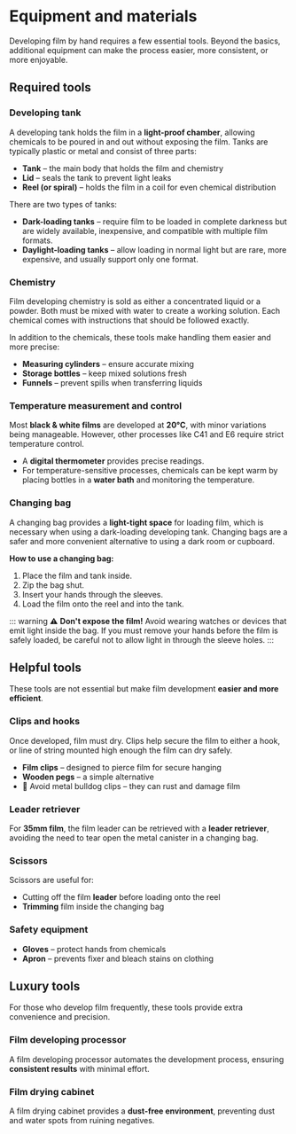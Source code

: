 # Equipment and materials 

Developing film by hand requires a few essential tools. 
Beyond the basics, additional equipment can make the process easier, more consistent, or more enjoyable.

## Required tools 

### Developing tank 

A developing tank holds the film in a **light-proof chamber**, allowing chemicals to be poured in and out without exposing the film. 
Tanks are typically plastic or metal and consist of three parts: 

- **Tank** – the main body that holds the film and chemistry 
- **Lid** – seals the tank to prevent light leaks 
- **Reel (or spiral)** – holds the film in a coil for even chemical distribution 

There are two types of tanks: 

- **Dark-loading tanks** – require film to be loaded in complete darkness but are widely available, inexpensive, and compatible with multiple film formats. 
- **Daylight-loading tanks** – allow loading in normal light but are rare, more expensive, and usually support only one format. 

<!-- TODO: Add an image of different developing tank styles -->

### Chemistry 

Film developing chemistry is sold as either a concentrated liquid or a powder. 
Both must be mixed with water to create a working solution. 
Each chemical comes with instructions that should be followed exactly. 

In addition to the chemicals, these tools make handling them easier and more precise:

- **Measuring cylinders** – ensure accurate mixing 
- **Storage bottles** – keep mixed solutions fresh 
- **Funnels** – prevent spills when transferring liquids

### Temperature measurement and control 

Most **black & white films** are developed at **20°C**, with minor variations being manageable. 
However, other processes like C41 and E6 require strict temperature control. 

- A **digital thermometer** provides precise readings. 
- For temperature-sensitive processes, chemicals can be kept warm by placing bottles in a **water bath** and monitoring the temperature. 

### Changing bag 

A changing bag provides a **light-tight space** for loading film, which is necessary when using a dark-loading developing tank.
Changing bags are a safer and more convenient alternative to using a dark room or cupboard. 

**How to use a changing bag:** 
1. Place the film and tank inside. 
2. Zip the bag shut. 
3. Insert your hands through the sleeves. 
4. Load the film onto the reel and into the tank. 

::: warning ⚠ **Don't expose the film!** 
Avoid wearing watches or devices that emit light inside the bag. 
If you must remove your hands before the film is safely loaded, be careful not to allow light in through the sleeve holes.
:::

## Helpful tools 

These tools are not essential but make film development **easier and more efficient**. 

### Clips and hooks 

Once developed, film must dry. 
Clips help secure the film to either a hook, or line of string mounted high enough the film can dry safely. 

- **Film clips** – designed to pierce film for secure hanging 
- **Wooden pegs** – a simple alternative 
- 🚫 Avoid metal bulldog clips – they can rust and damage film 

### Leader retriever 

For **35mm film**, the film leader can be retrieved with a **leader retriever**, avoiding the need to tear open the metal canister in a changing bag. 

### Scissors 

Scissors are useful for: 
- Cutting off the film **leader** before loading onto the reel 
- **Trimming** film inside the changing bag 

### Safety equipment 

- **Gloves** – protect hands from chemicals 
- **Apron** – prevents fixer and bleach stains on clothing 

## Luxury tools 

For those who develop film frequently, these tools provide extra convenience and precision. 

### Film developing processor 

A film developing processor automates the development process, ensuring **consistent results** with minimal effort. 

### Film drying cabinet 

A film drying cabinet provides a **dust-free environment**, preventing dust and water spots from ruining negatives.  